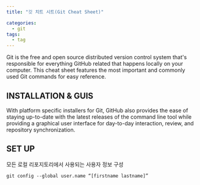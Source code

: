 ```yaml
---
title: "깃 치트 시트(Git Cheat Sheet)"

categories:
  - git
tags:
  - tag
---
```


Git is the free and open source distributed version control system that's responsible for everything GitHub
related that happens locally on your computer. This cheat sheet features the most important and commonly
used Git commands for easy reference.

## INSTALLATION & GUIS
With platform specific installers for Git, GitHub also provides the
ease of staying up-to-date with the latest releases of the command
line tool while providing a graphical user interface for day-to-day
interaction, review, and repository synchronization.

## SET UP
모든 로컬 리포지토리에서 사용되는 사용자 정보 구성
```
git config --global user.name “[firstname lastname]”
```
